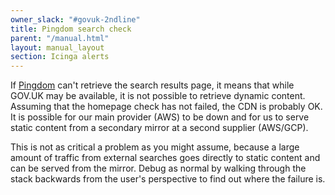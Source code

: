 ```yaml
---
owner_slack: "#govuk-2ndline"
title: Pingdom search check
parent: "/manual.html"
layout: manual_layout
section: Icinga alerts
---
```


If [Pingdom](/manual/pingdom.html) can't retrieve the search results page, it means that while GOV.UK
may be available, it is not possible to retrieve dynamic content. Assuming that
the homepage check has not failed, the CDN is probably OK. It is possible for
our main provider (AWS) to be down and for us to serve static content
from a secondary mirror at a second supplier (AWS/GCP).

This is not as critical a problem as you might assume, because a large amount
of traffic from external searches goes directly to static content and can be
served from the mirror. Debug as normal by walking through the stack backwards
from the user's perspective to find out where the failure is.
